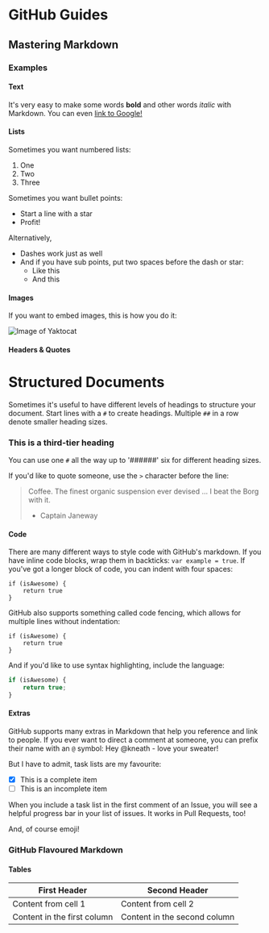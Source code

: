 # GitHub Guides

## Mastering Markdown

### Examples

#### Text

It's very easy to make some words **bold** and other words *italic*
with Markdown. You can even [link to Google!](http://google.com)

#### Lists

Sometimes you want numbered lists:

1. One
1. Two
1. Three

Sometimes you want bullet points:

* Start a line with a star
* Profit!

Alternatively,

- Dashes work just as well
- And if you have sub points, put two spaces before the dash or star:
  - Like this
  - And this

#### Images

If you want to embed images, this is how you do it:

![Image of Yaktocat](https://octodex.github.com/images/yaktocat.png)

#### Headers & Quotes

# Structured Documents

Sometimes it's useful to have different levels of headings to
structure your document. Start lines with a `#` to create headings.
Multiple `##` in a row denote smaller heading sizes.

### This is a third-tier heading

You can use one `#` all the way up to '######' six for different
heading sizes.

If you'd like to quote someone, use the `>` character before the line:

> Coffee. The finest organic suspension ever devised ... I beat the
> Borg with it.
> - Captain Janeway

#### Code

There are many different ways to style code with GitHub's markdown.
If you have inline code blocks, wrap them in backticks: `var example
= true`. If you've got a longer block of code, you can indent with
four spaces:

    if (isAwesome) {
        return true
    }

GitHub also supports something called code fencing, which allows for
multiple lines without indentation:

```
if (isAwesome) {
    return true
}
```

And if you'd like to use syntax highlighting, include the language:

```javascript
if (isAwesome) {
    return true;
}
```

#### Extras

GitHub supports many extras in Markdown that help you reference and
link to people. If you ever want to direct a comment at someone, you
can prefix their name with an `@` symbol: Hey @kneath - love your
sweater!

But I have to admit, task lists are my favourite:

- [X] This is a complete item
- [ ] This is an incomplete item

When you include a task list in the first comment of an Issue, you
will see a helpful progress bar in your list of issues. It works
in Pull Requests, too!

And, of course emoji!

### GitHub Flavoured Markdown

#### Tables

First Header | Second Header
------------ | -------------
Content from cell 1 | Content from cell 2
Content in the first column | Content in the second column
